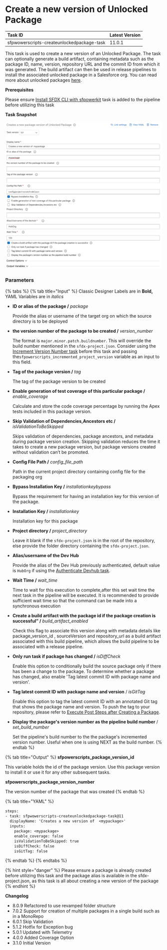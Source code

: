 # Create a new version of Unlocked Package

| Task ID | Latest Version |
| :--- | :--- |
| sfpwowerscripts-createunlockedpackage-task | 11.0.1 |

This task is used to create a new version of an Unlocked Package. The task can optionally generate a build artifact, containing metadata such as the package ID, name, version, repository URL and the commit ID from which it was generated. The build artifact can then be used in release pipelines to install the associated unlocked package in a Salesforce org. You can read more about unlocked packages [here](https://developer.salesforce.com/docs/atlas.en-us.sfdx_dev.meta/sfdx_dev/sfdx_dev_dev2gp.htm). 

**Prerequisites**

Please ensure [Install SFDX CLI with sfpowerkit](../utility-tasks/install-sfdx-cli-with-sfpowerkit.md)  task is added to the pipeline before utilizing this task

**Task Snapshot**

![](../../../.gitbook/assets/createunlockedpackagesnapshot.png)

### Parameters

{% tabs %}
{% tab title="Input" %}
Classic Designer Labels are in **Bold,**  YAML Variables are in _italics_

* **ID or alias of the package /** _package_

  Provide the alias or username of the target org  on which the source directory is to be deployed  

* **the version number of the package to be created /** _version\_number_

  The format is `major.minor.patch.buildnumber`. This will override the build number mentioned in the `sfdx-project.json`. Consider using the [Increment Version Number task](../utility-tasks/increment-version-number-of-a-package.md) before this task and passing the`sfpowerscripts_incremented_project_version` variable as an input to this field.   

* **Tag of the package version /** _tag_

  The tag of the package version to be created  

* **Enable generation of test coverage of this particular package /** _enable\_coverage_

  Calculate and store the code coverage percentage by running the Apex tests included in this package version.  

* **Skip Validation of Dependencies,Ancestors etc /** _isValidationToBeSkipped_

  Skips validation of dependencies, package ancestors, and metadata during package version creation. Skipping validation reduces the time it takes to create a new package version, but package versions created without validation can’t be promoted.  

* **Config File Path /** _config\_file\_path_

  Path in the current project directory containing config file for the packaging org  

* **Bypass Installation Key /** _installationkeybypass_

  Bypass the requirement for having an installation key for this version of the package.  

* **Installation Key /** _installationkey_

  Installation key for this package  

* **Project directory /** _project\_directory_

  Leave it blank if the `sfdx-project.json` is in the root of the repository, else provide the folder directory containing the `sfdx-project.json`.  

* **Alias/username of the Dev Hub**

  Provide the alias of the Dev Hub previously authenticated, default value is `HubOrg` if using the [Authenticate Devhub task](../authentication/).  

* **Wait Time /** _wait\_time_

  Time to wait for this execution to complete,after this set wait time  the next task in the pipeline will be executed. It is recommended to provide sufficient wait time so that the command can be made into a synchronous execution  

* **Create a build artifact with the package id if the package creation is successful” /** _build\_artifact\_enabled_

  Check this flag to associate this version along with metadata details like package\_version\_id , sourceVersion and repository\_url as a build artifact associated with this build pipeline, which allows the build pipeline to be associated with a release pipeline.  

* **Only run task if package has changed /** _isDiffCheck_

  Enable this option to conditionally build the source package only if there has been a change to the package. To determine whether a package has changed, also enable 'Tag latest commit ID with package name and version'.  

* **Tag latest commit ID with package name and version** / _isGitTag_

  Enable this option to tag the latest commit ID with an annotated Git tag that shows the package name and version. To push the tag to your repository, please refer to [Execute Post Steps after Creating a Package](execute-post-steps-after-creating-a-package.md).   

* **Display the package's version number as the pipeline build number** / _set\_build\_number_

  Set the pipeline's build number to the the package's incremented version number. Useful when one is using NEXT as the build number.
{% endtab %}

{% tab title="Output" %}
**sfpowerscripts\_package\_version\_id**

This variable holds the id of the package version. Use this package version to install it or use it for any other subsequent tasks.

**sfpowerscripts\_package\_version\_number**

The version number of the package that was created
{% endtab %}

{% tab title="YAML" %}
```text
steps:
- task: sfpwowerscripts-createunlockedpackage-task@11
  displayName: 'Creates a new version of  <mypackage>'
  inputs:
    package: <mypackage>
    enable_coverage: false
    isValidationToBeSkipped: true
    isDiffCheck: false
    isGitTag: false
```
{% endtab %}
{% endtabs %}



{% hint style="danger" %}
Please ensure a package is already created before utilizing this task and the package alias is available in the sfdx-project.json, as this task is all about creating a new version of the package
{% endhint %}

**Changelog**

* 8.0.9 Refactored to use revamped folder structure
* 7.0.2 Support for creation of multiple packages in a single build such as in a MonoRepo
* 6.0.1 Skip Validation
* 5.1.2 Hotfix for Exception bug
* 5.0.1 Updated with Telemetry
* 4.0.0 Added Coverage Option
* 3.1.0 Initial Version

